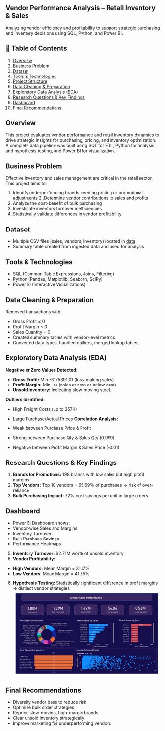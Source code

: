 ## Vendor Performance Analysis – Retail Inventory & Sales

Analyzing vendor efficiency and profitability to support strategic purchasing and inventory decisions using SQL, Python, and Power BI.


## 📑 Table of Contents
1. [Overview](#overview)
2. [Business Problem](#business-problem)
3. [Dataset](#dataset)
4. [Tools & Technologies](#tools--technologies)
5. [Project Structure](#project-structure)
6. [Data Cleaning & Preparation](#data-cleaning--preparation)
7. [Exploratory Data Analysis (EDA)](#exploratory-data-analysis-eda)
8. [Research Questions & Key Findings](#research-questions--key-findings)
9. [Dashboard](#dashboard)
10. [Final Recommendations](#final-recommendations)

## Overview 
This project evaluates vendor performance and retail inventory dynamics to drive strategic insights for purchasing, pricing, and inventory optimization. A complete data pipeline was built using SQL for ETL, Python for analysis and hypothesis testing, and Power BI for visualization.

## Business Problem
Effective inventory and sales management are critical in the retail sector. This project aims to:

1. Identify underperforming brands needing pricing or promotional adjustments
2 .Determine vendor contributions to sales and profits
3. Analyze the cost-benefit of bulk purchasing
4. Investigate inventory turnover inefficiencies
5. Statistically validate differences in vendor profitability

## Dataset
- Multiple CSV files  (sales, vendors, inventory) located in [data](https://github.com/Jatink47/vendor-sales-performance-python-sql-powerbi/tree/main/data)
- Summary table created from ingested data and used for analysis

## Tools & Technologies
- SQL (Common Table Expressions, Joins, Filtering)
- Python (Pandas, Matplotlib, Seaborn, SciPy)
- Power BI (Interactive Visualizations)

## Data Cleaning & Preparation
Removed transactions with:
- Gross Profit ≤ 0
- Profit Margin ≤ 0
- Sales Quantity = 0
- Created summary tables with vendor-level metrics  
- Converted data types, handled outliers, merged lookup tables

## Exploratory Data Analysis (EDA)
**Negative or Zero Values Detected:**

- **Gross Profit:** Min -3175391.01 (loss-making sales)
- **Profit Margin:** Min -∞ (sales at zero or below cost)
- **Unsold Inventory:** Indicating slow-moving stock

**Outliers Identified:**
- High Freight Costs (up to 257K)
- Large Purchase/Actual Prices
**Correlation Analysis:**

- Weak between Purchase Price & Profit
- Strong between Purchase Qty & Sales Qty (0.999)
- Negative between Profit Margin & Sales Price (-0.01)

## Research Questions & Key Findings
1. **Brands for Promotions:** 198 brands with low sales but high profit margins
2. **Top Vendors:** Top 10 vendors = 65.69% of purchases → risk of over-reliance
3. **Bulk Purchasing Impact:** 72% cost savings per unit in large orders

## Dashboard
- Power BI Dashboard shows:
- Vendor-wise Sales and Margins
- Inventory Turnover
- Bulk Purchase Savings
- Performance Heatmaps

  
5. **Inventory Turnover:** $2.71M worth of unsold inventory
6. **Vendor Profitability:**
- **High Vendors:** Mean Margin = 31.17%
- **Low Vendors**: Mean Margin = 41.55%
6. **Hypothesis Testing:** Statistically significant difference in profit margins → distinct vendor strategies
  ![image alt](https://github.com/Jatink47/vendor-sales-performance-python-sql-powerbi/blob/main/dashboard%20image/Screenshot%202025-08-12%20204148.png)

## Final Recommendations
- Diversify vendor base to reduce risk
- Optimize bulk order strategies
- Reprice slow-moving, high-margin brands
- Clear unsold inventory strategically
- Improve marketing for underperforming vendors

  
